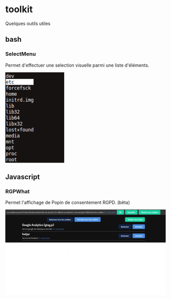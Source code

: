 # toolkit
Quelques outils utiles

## bash

### SelectMenu

Permet d'effectuer une selection visuelle parmi une liste d'éléments.

![](./bash/selectmenu/images/snap-selectmenu.png)


## Javascript

### RGPWhat

Permet l'affichage de Popin de consentement RGPD. (bêta)

![](./javascript/jquery/rgpwhat/images/snap-rgpwhat.png)

